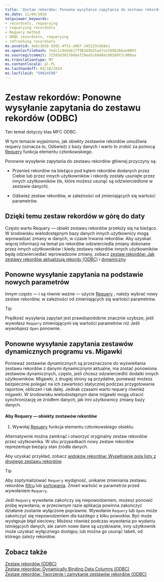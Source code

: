 ```yaml
---
title: 'Zestaw rekordów: Ponowne wysyłanie zapytania do zestawu rekordów (ODBC)'
ms.date: 11/04/2016
helpviewer_keywords:
- recordsets, requerying
- requerying recordsets
- Requery method
- ODBC recordsets, requerying
- refreshing recordsets
ms.assetid: 4ebc3b5b-5b91-4f51-a967-245223c6b8e1
ms.openlocfilehash: 7edc1c04da617f96165b25a47ce169b266ae0003
ms.sourcegitcommit: 72583d30170d6ef29ea5c6848dc00169f2c909aa
ms.translationtype: MT
ms.contentlocale: pl-PL
ms.lasthandoff: 04/18/2019
ms.locfileid: "59024598"
---
```

# <a name="recordset-requerying-a-recordset-odbc"></a>Zestaw rekordów: Ponowne wysyłanie zapytania do zestawu rekordów (ODBC)

Ten temat dotyczy klas MFC ODBC.

W tym temacie wyjaśniono, jak obiekty zestawów rekordów umożliwia requery (oznacza to, Odśwież) z bazy danych i warto to zrobić za pomocą [Requery](../../mfc/reference/crecordset-class.md#requery) funkcja elementu członkowskiego.

Ponowne wysyłanie zapytania do zestawu rekordów głównej przyczyny są:

- Przenieś rekordów na bieżąco pod kątem rekordów dodanych przez Ciebie lub przez innych użytkowników i rekordy zostały usunięte przez innych użytkowników (te, które możesz usunąć są odzwierciedlone w zestawie danych).

- Odśwież zestaw rekordów, w zależności od zmieniających się wartości parametrów.

##  <a name="_core_bringing_the_recordset_up_to_date"></a> Dzięki temu zestaw rekordów w górę do daty

Często warto Requery — obiekt zestawu rekordów przełoży się na bieżąco. W środowisku wielodostępnym bazy danych innych użytkownicy mogą wprowadzać zmiany w danych, w czasie trwania rekordów. Aby uzyskać więcej informacji na temat po rekordów odzwierciedla zmiany dokonane przez innych użytkowników i kiedy zestawy rekordów innych użytkowników będą odzwierciedlać wprowadzone zmiany, zobacz [zestaw rekordów: Jak zestawy rekordów aktualizują rekordy (ODBC)](../../data/odbc/recordset-how-recordsets-update-records-odbc.md) i [dynamiczny](../../data/odbc/dynaset.md).

##  <a name="_core_requerying_based_on_new_parameters"></a> Ponowne wysyłanie zapytania na podstawie nowych parametrów

Innym często — i są równie ważne — użycie [Requery](../../mfc/reference/crecordset-class.md#requery) , należy wybrać nowy zestaw rekordów, w zależności od zmieniających się wartości parametrów.

> [!TIP]
>  Prędkość wysyłania zapytań jest prawdopodobnie znacznie szybsze, jeśli wywołasz `Requery` zmieniającymi się wartości parametrów niż Jeśli wywołujesz `Open` ponownie.

##  <a name="_core_requerying_dynasets_vs.._snapshots"></a> Ponowne wysyłanie zapytania zestawów dynamicznych programu vs. Migawki

Ponieważ zestawów dynamicznych są przeznaczone do wyświetlania zestawu rekordów z danymi dynamicznymi aktualne, ma zostać ponowiona zestawów dynamicznych, często, jeśli chcesz odzwierciedlić dodatki innych użytkowników. Migawki, z drugiej strony są przydatne, ponieważ możesz bezpiecznie polegać na ich zawartości statycznej podczas przygotowania raportów, obliczeń i tak dalej. Jednak czasami warto requery również migawki. W środowisku wielodostępnym dane migawki mogą utracić synchronizację ze źródłem danych, jak inni użytkownicy zmiany bazy danych.

#### <a name="to-requery-a-recordset-object"></a>Aby Requery — obiekty zestawów rekordów

1. Wywołaj [Requery](../../mfc/reference/crecordset-class.md#requery) funkcja elementu członkowskiego obiektu.

Alternatywnie można zamknąć i otworzyć oryginalny zestaw rekordów przez użytkownika. W obu przypadkach nowy zestaw rekordów reprezentuje bieżący stan źródła danych.

Aby uzyskać przykład, zobacz [widoków rekordów: Wypełnianie pola listy z drugiego zestawu rekordów](../../data/filling-a-list-box-from-a-second-recordset-mfc-data-access.md).

> [!TIP]
>  Aby zoptymalizować `Requery` wydajność, unikanie zmieniania zestawu rekordów [filtru](../../data/odbc/recordset-filtering-records-odbc.md) lub [sortowania](../../data/odbc/recordset-sorting-records-odbc.md). Zmień wartość w parametrze przed wywołaniem `Requery`.

Jeśli `Requery` wywołanie zakończy się niepowodzeniem, możesz ponowić próbę wywołania; w przeciwnym razie aplikacja powinna zakończyć działanie zostanie wyłączone poprawnie. Wywołanie `Requery` lub `Open` może zakończyć się niepowodzeniem dla każdego z kilku powodów. Być może występuje błąd sieciowy; Możesz również podczas wywołania po wydaniu istniejących danych, ale zanim nowe dane są uzyskiwane, inny użytkownik może uzyskać wyłącznego dostępu; lub można go usunąć tabeli, od którego zależy rekordów.

## <a name="see-also"></a>Zobacz także

[Zestaw rekordów (ODBC)](../../data/odbc/recordset-odbc.md)<br/>
[Zestaw rekordów: Dynamically Binding Data Columns (ODBC)](../../data/odbc/recordset-dynamically-binding-data-columns-odbc.md)<br/>
[Zestaw rekordów: Tworzenie i zamykanie zestawów rekordów (ODBC)](../../data/odbc/recordset-creating-and-closing-recordsets-odbc.md)